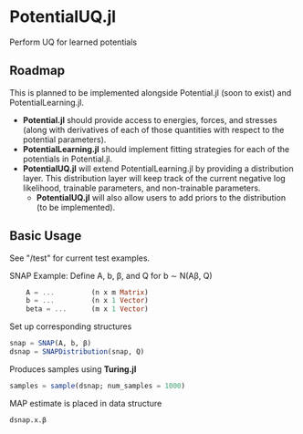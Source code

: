# PotentialUQ.jl
Perform UQ for learned potentials

## Roadmap

This is planned to be implemented alongside Potential.jl (soon to exist) and PotentialLearning.jl.

- **Potential.jl** should provide access to energies, forces, and stresses (along with derivatives of each of those quantities with respect to the potential parameters).
- **PotentialLearning.jl** should implement fitting strategies for each of the potentials in Potential.jl. 
- **PotentialUQ.jl** will extend PotentialLearning.jl by providing a distribution layer. This distribution layer will keep track of the current negative log likelihood, trainable parameters, and non-trainable parameters. 
    - **PotentialUQ.jl** will also allow users to add priors to the distribution (to be implemented). 

## Basic Usage
See "/test" for current test examples.

SNAP Example:
Define A, b, β, and Q for b ∼ N(Aβ, Q) 
```julia
    A = ...         (n x m Matrix)
    b = ...         (n x 1 Vector)
    beta = ...      (m x 1 Vector)
```

Set up corresponding structures
```julia
snap = SNAP(A, b, β)
dsnap = SNAPDistribution(snap, Q)
```

Produces samples using **Turing.jl**
```julia
samples = sample(dsnap; num_samples = 1000)
```

MAP estimate is placed in data structure
```julia
dsnap.x.β
```


